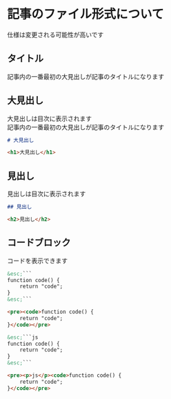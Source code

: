 # 記事のファイル形式について

仕様は変更される可能性が高いです

## タイトル

記事内の一番最初の大見出しが記事のタイトルになります  

## 大見出し

大見出しは目次に表示されます  
記事内の一番最初の大見出しが記事のタイトルになります  

```md
# 大見出し
```
```html
<h1>大見出し</h1>
```

## 見出し

見出しは目次に表示されます  

```md
## 見出し
```
```html
<h2>見出し</h2>
```

## コードブロック

コードを表示できます  

```md
&esc;```
function code() {
    return "code";
}
&esc;```
```
```html
<pre><code>function code() {
    return "code";
}</code></pre>
```
```md
&esc;```js
function code() {
    return "code";
}
&esc;```
```
```html
<pre><p>js</p><code>function code() {
    return "code";
}</code></pre>
```